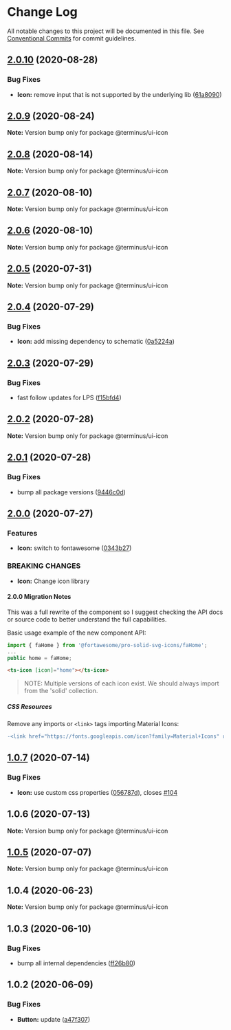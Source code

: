 # Change Log

All notable changes to this project will be documented in this file.
See [Conventional Commits](https://conventionalcommits.org) for commit guidelines.

## [2.0.10](https://github.com/GetTerminus/terminus-oss/compare/@terminus/ui-icon@2.0.9...@terminus/ui-icon@2.0.10) (2020-08-28)


### Bug Fixes

* **Icon:** remove input that is not supported by the underlying lib ([61a8090](https://github.com/GetTerminus/terminus-oss/commit/61a809043185cef61f7d5c48b0828f3022308dc8))





## [2.0.9](https://github.com/GetTerminus/terminus-oss/compare/@terminus/ui-icon@2.0.8...@terminus/ui-icon@2.0.9) (2020-08-24)

**Note:** Version bump only for package @terminus/ui-icon





## [2.0.8](https://github.com/GetTerminus/terminus-oss/compare/@terminus/ui-icon@2.0.7...@terminus/ui-icon@2.0.8) (2020-08-14)

**Note:** Version bump only for package @terminus/ui-icon





## [2.0.7](https://github.com/GetTerminus/terminus-oss/compare/@terminus/ui-icon@2.0.6...@terminus/ui-icon@2.0.7) (2020-08-10)

**Note:** Version bump only for package @terminus/ui-icon

## [2.0.6](https://github.com/GetTerminus/terminus-oss/compare/@terminus/ui-icon@2.0.5...@terminus/ui-icon@2.0.6) (2020-08-10)

**Note:** Version bump only for package @terminus/ui-icon

## [2.0.5](https://github.com/GetTerminus/terminus-oss/compare/@terminus/ui-icon@2.0.4...@terminus/ui-icon@2.0.5) (2020-07-31)

**Note:** Version bump only for package @terminus/ui-icon

## [2.0.4](https://github.com/GetTerminus/terminus-oss/compare/@terminus/ui-icon@2.0.3...@terminus/ui-icon@2.0.4) (2020-07-29)

### Bug Fixes

* **Icon:** add missing dependency to schematic ([0a5224a](https://github.com/GetTerminus/terminus-oss/commit/0a5224a821c192232994abba08e8a66d9e6c5bbf))

## [2.0.3](https://github.com/GetTerminus/terminus-oss/compare/@terminus/ui-icon@2.0.2...@terminus/ui-icon@2.0.3) (2020-07-29)

### Bug Fixes

* fast follow updates for LPS ([f15bfd4](https://github.com/GetTerminus/terminus-oss/commit/f15bfd4fa088da2fea76e9964c664bad8844e740))

## [2.0.2](https://github.com/GetTerminus/terminus-oss/compare/@terminus/ui-icon@2.0.1...@terminus/ui-icon@2.0.2) (2020-07-28)

**Note:** Version bump only for package @terminus/ui-icon

## [2.0.1](https://github.com/GetTerminus/terminus-oss/compare/@terminus/ui-icon@2.0.0...@terminus/ui-icon@2.0.1) (2020-07-28)

### Bug Fixes

* bump all package versions ([9446c0d](https://github.com/GetTerminus/terminus-oss/commit/9446c0d5cde3bd693cfba7cabbfd2db443a47b00))

## [2.0.0](https://github.com/GetTerminus/terminus-oss/compare/@terminus/ui-icon@1.0.7...@terminus/ui-icon@2.0.0) (2020-07-27)

### Features

* **Icon:** switch to fontawesome ([0343b27](https://github.com/GetTerminus/terminus-oss/commit/0343b2772de7249ff6ebcb0c7cfd682d7e1ae808))

### BREAKING CHANGES

* **Icon:** Change icon library

#### 2.0.0 Migration Notes

This was a full rewrite of the component so I suggest checking the API docs or source code to better understand the full capabilities.

Basic usage example of the new component API:

```typescript
import { faHome } from '@fortawesome/pro-solid-svg-icons/faHome';
...
public home = faHome;
```

```html
<ts-icon [icon]="home"></ts-icon>
```

> NOTE: Multiple versions of each icon exist. We should always import from the 'solid' collection.

##### CSS Resources

Remove any imports or `<link>` tags importing Material Icons:

```diff
-<link href="https://fonts.googleapis.com/icon?family=Material+Icons" rel="stylesheet">
```

## [1.0.7](https://github.com/GetTerminus/terminus-oss/compare/@terminus/ui-icon@1.0.6...@terminus/ui-icon@1.0.7) (2020-07-14)

### Bug Fixes

* **Icon:** use custom css properties ([056787d](https://github.com/GetTerminus/terminus-oss/commit/056787d9427e334b967f5aa4cb9e8ef7d857bdca)), closes [#104](https://github.com/GetTerminus/terminus-oss/issues/104)

## 1.0.6 (2020-07-13)

**Note:** Version bump only for package @terminus/ui-icon

## [1.0.5](https://github.com/GetTerminus/terminus-oss/compare/@terminus/ui-icon@1.0.4...@terminus/ui-icon@1.0.5) (2020-07-07)

**Note:** Version bump only for package @terminus/ui-icon

## 1.0.4 (2020-06-23)

**Note:** Version bump only for package @terminus/ui-icon

## 1.0.3 (2020-06-10)

### Bug Fixes

* bump all internal dependencies ([ff26b80](https://github.com/GetTerminus/terminus-oss/commit/ff26b806bb599401f006996be5b567a378e68ef3))

## 1.0.2 (2020-06-09)

### Bug Fixes

* **Button:** update ([a47f307](https://github.com/GetTerminus/terminus-oss/commit/a47f30757b9216d6ee76788c117e76eacf5289e5))
